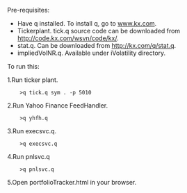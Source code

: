 Pre-requisites: 
  * Have q installed. To install q, go to www.kx.com.
  * Tickerplant. tick.q source code can be downloaded from http://code.kx.com/wsvn/code/kx/.
  * stat.q. Can be downloaded from http://kx.com/q/stat.q.
  * impliedVolNR.q. Available under iVolatility directory.


To run this:

1.Run ticker plant.

        >q tick.q sym . -p 5010
        
2.Run Yahoo Finance FeedHandler. 

        >q yhfh.q 
 

3.Run execsvc.q.

        >q execsvc.q

4.Run pnlsvc.q

        >q pnlsvc.q
        
5.Open portfolioTracker.html in your browser.


